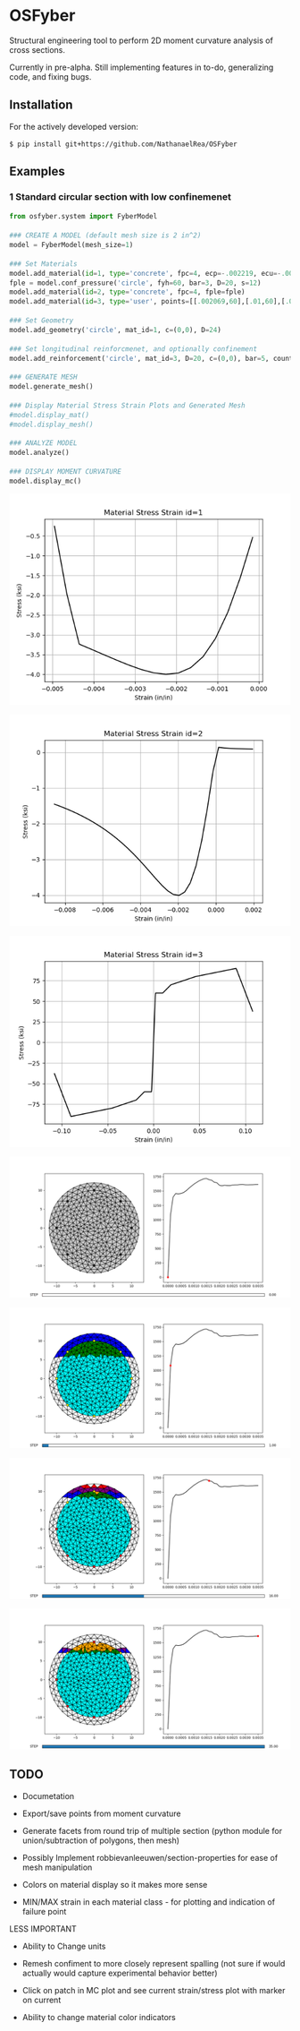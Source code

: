 # OSFyber

Structural engineering tool to perform 2D moment curvature analysis of cross sections.

Currently in pre-alpha. Still implementing features in to-do, generalizing code, and fixing bugs.

## Installation

For the actively developed version:

```
$ pip install git+https://github.com/NathanaelRea/OSFyber
```

## Examples

### 1 Standard circular section with low confinemenet

```python
from osfyber.system import FyberModel

### CREATE A MODEL (default mesh size is 2 in^2)
model = FyberModel(mesh_size=1)

### Set Materials
model.add_material(id=1, type='concrete', fpc=4, ecp=-.002219, ecu=-.005)
fple = model.conf_pressure('circle', fyh=60, bar=3, D=20, s=12)
model.add_material(id=2, type='concrete', fpc=4, fple=fple)
model.add_material(id=3, type='user', points=[[.002069,60],[.01,60],[.0189,70],[.0456,80],[.09,90],[.108,37.8]], mirror=True)

### Set Geometry
model.add_geometry('circle', mat_id=1, c=(0,0), D=24)

### Set longitudinal reinforcmenet, and optionally confinement
model.add_reinforcement('circle', mat_id=3, D=20, c=(0,0), bar=5, count=8, conf_id=2)

### GENERATE MESH
model.generate_mesh()

### Display Material Stress Strain Plots and Generated Mesh
#model.display_mat()
#model.display_mesh()

### ANALYZE MODEL
model.analyze()

### DISPLAY MOMENT CURVATURE
model.display_mc()
```

![Example 1 Material Unconfined Concrete](Pics/Example_1_Mat_1.png)

![Example 1 Material Confined Concrete](Pics/Example_1_Mat_2.png)

![Example 1 Material Steel](Pics/Example_1_Mat_3.png)

![Example 1 Initial Plot](Pics/Example_1_Pic_1.png)

![Example 1 First point within yield](Pics/Example_1_Pic_2.png)

![Example 1 First point with cover crushing on compression end](Pics/Example_1_Pic_3.png)

![Example 1 Ultimate ductility - Failure of confined concrete](Pics/Example_1_Pic_4.png)


## TODO

- Documetation

- Export/save points from moment curvature

- Generate facets from round trip of multiple section (python module for union/subtraction of polygons, then mesh)

- Possibly Implement robbievanleeuwen/section-properties for ease of mesh manipulation

- Colors on material display so it makes more sense

- MIN/MAX strain in each material class - for plotting and indication of failure point

LESS IMPORTANT

- Ability to Change units

- Remesh confiment to more closely represent spalling (not sure if would actually would capture experimental behavior better)

- Click on patch in MC plot and see current strain/stress plot with marker on current

- Ability to change material color indicators
